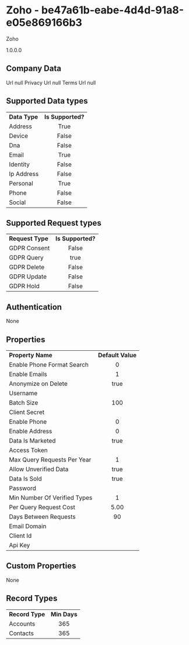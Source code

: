 # Zoho - be47a61b-eabe-4d4d-91a8-e05e869166b3
Zoho
1.0.0.0
## Company Data
Url null
Privacy Url null
Terms Url null

##   Supported Data types
|    |            |
| ----------|:-------------:|
| **Data Type** | **Is Supported?** |
|Address | True||BioIdentity | False
|Device | False
|Dna | False
|Email | True
|Identity | False
|Ip Address | False
|Personal | True
|Phone | False
|Social | False

##   Supported Request types
|    |            |
| ----------|:-------------:|
| **Request Type** | **Is Supported?** |
|GDPR Consent | False
|GDPR Query | true
|GDPR Delete | False
|GDPR Update | False
|GDPR Hold | False

##   Authentication
None
##   Properties
|    |            |
| ----------|:-------------:|
| **Property Name** | **Default Value** |
|Enable Phone Format Search | 0
|Enable Emails | 1
|Anonymize on Delete | true
|Username | 
|Batch Size | 100
|Client Secret | 
|Enable Phone | 0
|Enable Address | 0
|Data Is Marketed | true
|Access Token | 
|Max Query Requests Per Year | 1
|Allow Unverified Data | true
|Data Is Sold | true
|Password | 
|Min Number Of Verified Types | 1
|Per Query Request Cost | 5.00
|Days Between Requests | 90
|Email Domain | 
|Client Id | 
|Api Key | 

##   Custom Properties
None
##   Record Types
|    |            |
| ----------|:-------------:|
| **Record Type** | **Min Days** |
|Accounts|365
|Contacts|365

